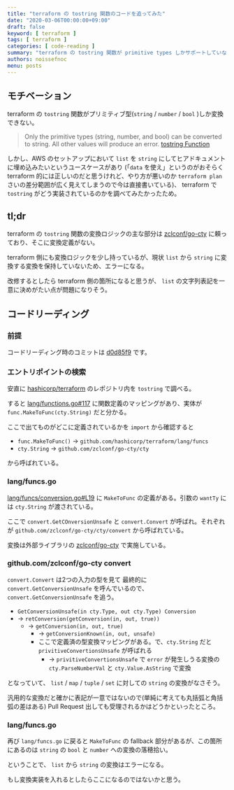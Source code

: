 ```yaml
---
title: "terraform の tostring 関数のコードを追ってみた"
date: "2020-03-06T00:00:00+09:00"
draft: false
keyword: [ terraform ]
tags: [ terraform ]
categories: [ code-reading ]
summary: "terraform の tostring 関数が primitive types しかサポートしていないので、実装がどうなっているのか調べてみた。結果、変換の多くを担っている外部ライブラリで対応しておらず、また、terraform が保持している変換部分でも対応していなかった。"
authors: noissefnoc
menu: posts
---
```


## モチベーション

terraform の `tostring` 関数がプリミティブ型(`string` / `number` / `bool` )しか変換できない。

> Only the primitive types (string, number, and bool) can be converted to string. All other values will produce an error.
[tostring Function](https://www.terraform.io/docs/configuration/functions/tostring.html)

しかし、AWS のセットアップにおいて `list` を `string` にしてヒアドキュメントに埋め込みたいというユースケースがあり (「`data` を使え」というのがおそらく terraform 的には正しいのだと思うけれど、やり方が悪いのか `terraform plan` さいの差分範囲が広く見えてしまうので今は直接書いている)、 terraform で `tostring` がどう実装されているのかを調べてみたかったため。


## tl;dr

terraform の `tostring` 関数の変換ロジックの主な部分は [zclconf/go-cty](http://github.com/zclconf/go-cty) に頼っており、そこに変換定義がない。

terraform 側にも変換ロジックを少し持っているが、現状 `list` から `string` に変換する変換を保持していないため、エラーになる。

改修するとしたら terraform 側の箇所になると思うが、 `list` の文字列表記を一意に決めがたい点が問題になりそう。


## コードリーディング

### 前提

コードリーディング時のコミットは [d0d85f9](https://github.com/hashicorp/terraform/commit/d0d85f909a51f100956dc6e9a47d39e4792c476e) です。


### エントリポイントの検索

安直に [hashicorp/terraform](https://github.com/hashicorp/terraform) のレポジトリ内を `tostring` で調べる。

すると [lang/functions.go#117](https://github.com/hashicorp/terraform/blob/d0d85f909a51f100956dc6e9a47d39e4792c476e/lang/functions.go#L117) に関数定義のマッピングがあり、実体が `func.MakeToFunc(cty.String)` だと分かる。

ここで出てものがどこに定義されているかを `import` から確認すると

* `func.MakeToFunc()` -> `github.com/hashicorp/terraform/lang/funcs`
* `cty.String` -> `github.com/zclconf/go-cty/cty`

から呼ばれている。


### lang/funcs.go

[lang/funcs/conversion.go#L19](https://github.com/hashicorp/terraform/blob/d0d85f909a51f100956dc6e9a47d39e4792c476e/lang/funcs/conversion.go#L19) に `MakeToFunc` の定義がある。引数の `wantTy` には `cty.String` が渡されている。

ここで `convert.GetCOnversionUnsafe` と `convert.Convert` が呼ばれ。それぞれが `github.com/zclconf/go-cty/cty/convert` から呼ばれている。

変換は外部ライブラリの [zclconf/go-cty](http://github.com/zclconf/go-cty) で実施している。

### github.com/zclconf/go-cty convert

`convert.Convert` は2つの入力の型を見て 最終的に `convert.GetConversionUnsafe` を呼んでいるので、`convert.GetConversionUnsafe` を追う。

* `GetConversionUnsafe(in cty.Type, out cty.Type) Conversion`
* -> `retConversion(getConversion(in, out, true))`
    * -> `getConversion(in, out, true)`
        * -> `getConversionKnown(in, out, unsafe)`
        * ここで定義済の型変換マッピングがある。で、`cty.String` だと `privitiveConvertionsUnsafe` が呼ばれる
            * -> `privitiveConvertionsUnsafe` で `error` が発生しうる変換の `cty.ParseNumberVal` と `cty.Value.AsString` で変換

となっていて、 `list` / `map` / `tuple` / `set` に対しての `string` の変換がなさそう。

汎用的な変換だと確かに表記が一意ではないので(単純に考えても丸括弧と角括弧の差はある) Pull Request 出しても受理されるかはどうかといったところ。


### lang/funcs.go

再び `lang/funcs.go` に戻ると `MakeToFunc` の fallback 部分があるが、この箇所にあるのは `string` の `bool` と `number` への変換の落穂拾い。

ということで、 `list` から `string` の変換はエラーになる。

もし変換実装を入れるとしたらここになるのではないかと思う。

